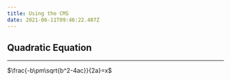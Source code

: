 ```yaml
---
title: Using the CMS
date: 2021-06-11T09:46:22.407Z
---
```

## Quadratic Equation
---

$\frac{-b\pm\sqrt{b^2-4ac}}{2a}=x$